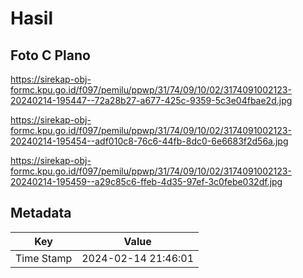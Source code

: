 # Hasil

## Foto C Plano

https://sirekap-obj-formc.kpu.go.id/f097/pemilu/ppwp/31/74/09/10/02/3174091002123-20240214-195447--72a28b27-a677-425c-9359-5c3e04fbae2d.jpg

https://sirekap-obj-formc.kpu.go.id/f097/pemilu/ppwp/31/74/09/10/02/3174091002123-20240214-195454--adf010c8-76c6-44fb-8dc0-6e6683f2d56a.jpg

https://sirekap-obj-formc.kpu.go.id/f097/pemilu/ppwp/31/74/09/10/02/3174091002123-20240214-195459--a29c85c6-ffeb-4d35-97ef-3c0febe032df.jpg


## Metadata

| Key        | Value               |
| ---------- | ------------------- |
| Time Stamp | 2024-02-14 21:46:01 |



